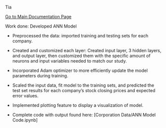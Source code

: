 Tia

[Go to Main Documentation Page](../Documentation)

Work done: Developed ANN Model


* Preprocessed the data: imported training and testing sets for each company.
* Created and customized each layer: Created input layer, 3 hidden layers, and output layer, then customized them with the specific amount of neurons and input variables needed to match our study.
* Incorporated Adam optimizer to more efficiently update the model parameters during training.
* Scaled the input data, fit model to the training sets, and predicted the test set results for each company’s stock closing prices and expected error values.
* Implemented plotting feature to display a visualization of model.

* Complete code with output found here: [Corporation Data/ANN Model Code.ipynb]

